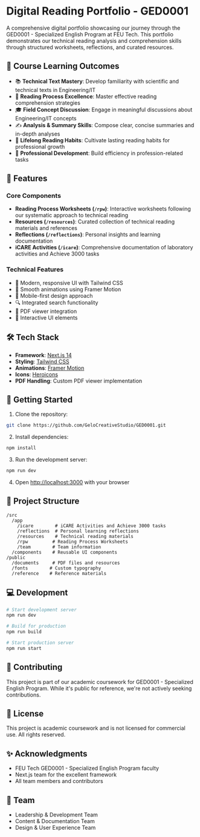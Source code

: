 # Digital Reading Portfolio - GED0001

A comprehensive digital portfolio showcasing our journey through the GED0001 - Specialized English Program at FEU Tech. This portfolio demonstrates our technical reading analysis and comprehension skills through structured worksheets, reflections, and curated resources.

## 🎯 Course Learning Outcomes

- 📚 **Technical Text Mastery**: Develop familiarity with scientific and technical texts in Engineering/IT
- 📖 **Reading Process Excellence**: Master effective reading comprehension strategies
- 🎓 **Field Concept Discussion**: Engage in meaningful discussions about Engineering/IT concepts
- ✍️ **Analysis & Summary Skills**: Compose clear, concise summaries and in-depth analyses
- 📌 **Lifelong Reading Habits**: Cultivate lasting reading habits for professional growth
- 🚀 **Professional Development**: Build efficiency in profession-related tasks

## 📱 Features

### Core Components
- **Reading Process Worksheets (`/rpw`)**: Interactive worksheets following our systematic approach to technical reading
- **Resources (`/resources`)**: Curated collection of technical reading materials and references
- **Reflections (`/reflections`)**: Personal insights and learning documentation
- **iCARE Activities (`/icare`)**: Comprehensive documentation of laboratory activities and Achieve 3000 tasks

### Technical Features
- 🎨 Modern, responsive UI with Tailwind CSS
- 🔄 Smooth animations using Framer Motion
- 📱 Mobile-first design approach
- 🔍 Integrated search functionality
- 📄 PDF viewer integration
- 🎯 Interactive UI elements

## 🛠️ Tech Stack

- **Framework**: [Next.js 14](https://nextjs.org)
- **Styling**: [Tailwind CSS](https://tailwindcss.com)
- **Animations**: [Framer Motion](https://www.framer.com/motion)
- **Icons**: [Heroicons](https://heroicons.com)
- **PDF Handling**: Custom PDF viewer implementation

## 🚀 Getting Started

1. Clone the repository:
```bash
git clone https://github.com/GeloCreativeStudio/GED0001.git
```

2. Install dependencies:
```bash
npm install
```

3. Run the development server:
```bash
npm run dev
```

4. Open [http://localhost:3000](http://localhost:3000) with your browser

## 📁 Project Structure

```
/src
  /app
    /icare        # iCARE Activities and Achieve 3000 tasks
    /reflections  # Personal learning reflections
    /resources    # Technical reading materials
    /rpw         # Reading Process Worksheets
    /team        # Team information
  /components    # Reusable UI components
/public
  /documents     # PDF files and resources
  /fonts        # Custom typography
  /reference    # Reference materials
```

## 💻 Development

```bash
# Start development server
npm run dev

# Build for production
npm run build

# Start production server
npm run start
```

## 🤝 Contributing

This project is part of our academic coursework for GED0001 - Specialized English Program. While it's public for reference, we're not actively seeking contributions.

## 📄 License

This project is academic coursework and is not licensed for commercial use. All rights reserved.

## ✨ Acknowledgments

- FEU Tech GED0001 - Specialized English Program faculty
- Next.js team for the excellent framework
- All team members and contributors

## 👥 Team

- Leadership & Development Team
- Content & Documentation Team
- Design & User Experience Team
